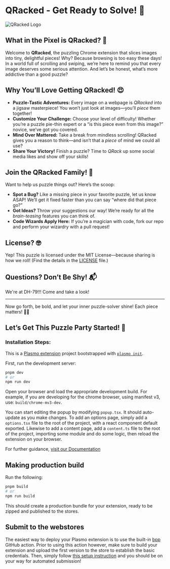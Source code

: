 # QRacked - Get Ready to Solve! 🧩

![QRacked Logo](assets/qracked-adapt)

## What in the Pixel is QRacked? 🤔

Welcome to **QRacked**, the puzzling Chrome extension that slices images into tiny, delightful pieces! Why? Because browsing is too easy these days! In a world full of scrolling and swiping, we’re here to remind you that every image deserves some serious attention. And let’s be honest, what’s more addictive than a good puzzle? 

## Why You’ll Love Getting QRacked! 😍

- **Puzzle-Tastic Adventures:** Every image on a webpage is *QRacked* into a jigsaw masterpiece! You won’t just look at images—you’ll *piece* them together!
- **Customize Your Challenge:** Choose your level of difficulty! Whether you’re a puzzle pie-thin expert or a “is this piece even from this image?” novice, we’ve got you covered.
- **Mind Over Mattered:** Take a break from mindless scrolling! QRacked gives you a reason to think—and isn’t that a *piece* of mind we could all use?
- **Share Your Victory!** Finish a puzzle? Time to *QRack* up some social media likes and show off your skills!


## Join the QRacked Family! 🤗

Want to help us puzzle things out? Here’s the scoop:

- **Spot a Bug?** Like a missing piece in your favorite puzzle, let us know ASAP! We’ll get it fixed faster than you can say “where did that piece go?”
- **Got Ideas?** Throw your suggestions our way! We’re ready for all the *brain-teasing* features you can think of.
- **Code Wizards Apply Here:** If you’re a magician with code, fork our repo and perform your wizardry with a pull request!

## License? 🤓

Yep! This puzzle is licensed under the MIT License—because sharing is how we roll! (Find the details in the [LICENSE](LICENSE) file.)

## Questions? Don’t Be Shy! 📬

We're at DH-79!!! Come and take a look!

---

Now go forth, be bold, and let your inner puzzle-solver shine! Each piece matters! 🧩✨

## Let’s Get This Puzzle Party Started! 🎉

### Installation Steps:


This is a [Plasmo extension](https://docs.plasmo.com/) project bootstrapped with [`plasmo init`](https://www.npmjs.com/package/plasmo).

First, run the development server:

```bash
pnpm dev
# or
npm run dev
```

Open your browser and load the appropriate development build. For example, if you are developing for the chrome browser, using manifest v3, use: `build/chrome-mv3-dev`.

You can start editing the popup by modifying `popup.tsx`. It should auto-update as you make changes. To add an options page, simply add a `options.tsx` file to the root of the project, with a react component default exported. Likewise to add a content page, add a `content.ts` file to the root of the project, importing some module and do some logic, then reload the extension on your browser.

For further guidance, [visit our Documentation](https://docs.plasmo.com/)

## Making production build

Run the following:

```bash
pnpm build
# or
npm run build
```

This should create a production bundle for your extension, ready to be zipped and published to the stores.

## Submit to the webstores

The easiest way to deploy your Plasmo extension is to use the built-in [bpp](https://bpp.browser.market) GitHub action. Prior to using this action however, make sure to build your extension and upload the first version to the store to establish the basic credentials. Then, simply follow [this setup instruction](https://docs.plasmo.com/framework/workflows/submit) and you should be on your way for automated submission!
